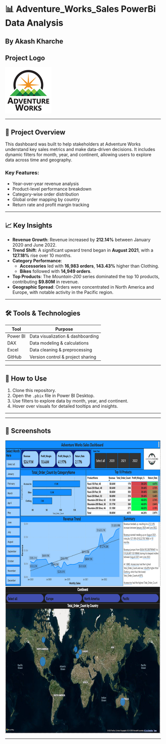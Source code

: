 # 📊 Adventure_Works_Sales PowerBi Data Analysis 
  **By Akash Kharche**
---

## Project Logo
![Image](https://github.com/akash250298/Adventure_Works_Power_BI_Data_Analysis_Project/blob/main/logo.png)

---

## 🚀 Project Overview

This dashboard was built to help stakeholders at Adventure Works understand key sales metrics and make data-driven decisions. It includes dynamic filters for month, year, and continent, allowing users to explore data across time and geography.

### Key Features:
- Year-over-year revenue analysis
- Product-level performance breakdown
- Category-wise order distribution
- Global order mapping by country
- Return rate and profit margin tracking

---

## 📈 Key Insights

- **Revenue Growth**: Revenue increased by **212.14%** between January 2020 and June 2022.
- **Trend Shift**: A significant upward trend began in **August 2021**, with a **127.18%** rise over 10 months.
- **Category Performance**:
  - **Accessories** led with **16,983 orders**, **143.43%** higher than Clothing.
  - **Bikes** followed with **14,949 orders**.
- **Top Products**: The *Mountain-200* series dominated the top 10 products, contributing **$9.80M** in revenue.
- **Geographic Spread**: Orders were concentrated in North America and Europe, with notable activity in the Pacific region.

---

## 🛠️ Tools & Technologies

| Tool        | Purpose                          |
|-------------|----------------------------------|
| Power BI    | Data visualization & dashboarding|
| DAX         | Data modeling & calculations     |
| Excel       | Data cleaning & preprocessing    |
| GitHub      | Version control & project sharing|

---

## 📍 How to Use

1. Clone this repository.
2. Open the `.pbix` file in Power BI Desktop.
3. Use filters to explore data by month, year, and continent.
4. Hover over visuals for detailed tooltips and insights.

---

---

## 📸 Screenshots

<img width="818" height="471" alt="Image" src="https://github.com/akash250298/Adventure_Works_Power_BI_Data_Analysis_Project/blob/main/Images/Dashboard%201.png" />

<img width="819" height="473" alt="Image" src="https://github.com/akash250298/Adventure_Works_Power_BI_Data_Analysis_Project/blob/main/Images/Dashboard%202.png" />
    
---

